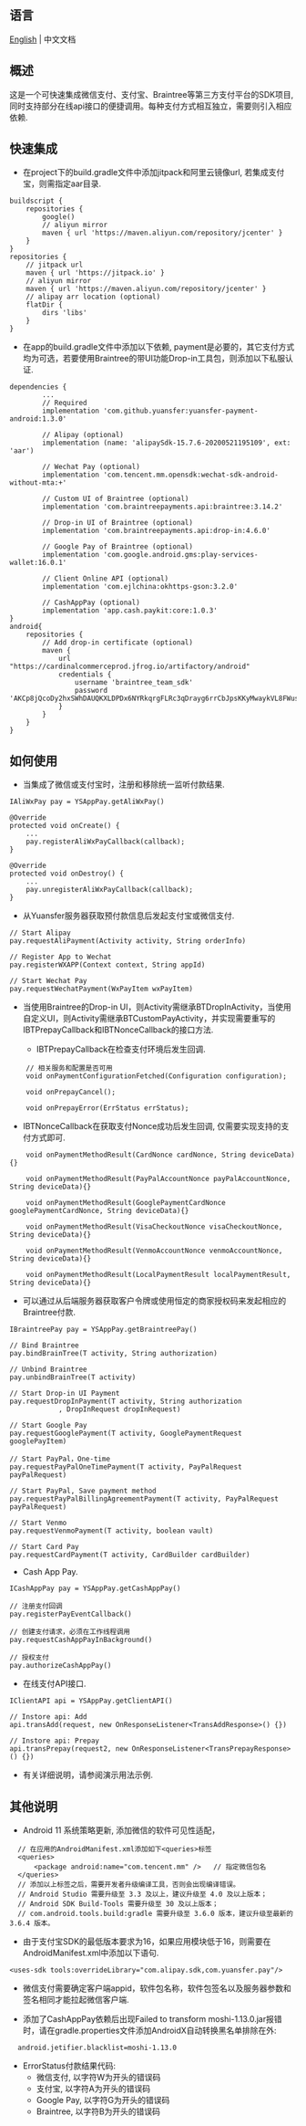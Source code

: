 ## 语言
[English](README.md) | 中文文档

## 概述
这是一个可快速集成微信支付、支付宝、Braintree等第三方支付平台的SDK项目, 同时支持部分在线api接口的便捷调用。每种支付方式相互独立，需要则引入相应依赖.

## 快速集成
* 在project下的build.gradle文件中添加jitpack和阿里云镜像url, 若集成支付宝，则需指定aar目录.
````
buildscript {
    repositories {
        google()
        // aliyun mirror
        maven { url 'https://maven.aliyun.com/repository/jcenter' }
    }
}
repositories {
    // jitpack url
    maven { url 'https://jitpack.io' }
    // aliyun mirror
    maven { url 'https://maven.aliyun.com/repository/jcenter' }
    // alipay arr location (optional)
    flatDir {
        dirs 'libs'
    }
}
````
* 在app的build.gradle文件中添加以下依赖, payment是必要的，其它支付方式均为可选，若要使用Braintree的带UI功能Drop-in工具包，则添加以下私服认证.
````
dependencies {
        ... 
        // Required
        implementation 'com.github.yuansfer:yuansfer-payment-android:1.3.0'

        // Alipay (optional)
        implementation (name: 'alipaySdk-15.7.6-20200521195109', ext: 'aar')

        // Wechat Pay (optional)
        implementation 'com.tencent.mm.opensdk:wechat-sdk-android-without-mta:+'

        // Custom UI of Braintree (optional)
        implementation 'com.braintreepayments.api:braintree:3.14.2'

        // Drop-in UI of Braintree (optional)
        implementation 'com.braintreepayments.api:drop-in:4.6.0'

        // Google Pay of Braintree (optional)
        implementation 'com.google.android.gms:play-services-wallet:16.0.1'

        // Client Online API (optional)
        implementation 'com.ejlchina:okhttps-gson:3.2.0'
        
        // CashAppPay (optional)
        implementation 'app.cash.paykit:core:1.0.3'
}
android{
    repositories {
        // Add drop-in certificate (optional)
        maven {
            url "https://cardinalcommerceprod.jfrog.io/artifactory/android"
            credentials {
                username 'braintree_team_sdk'
                password 'AKCp8jQcoDy2hxSWhDAUQKXLDPDx6NYRkqrgFLRc3qDrayg6rrCbJpsKKyMwaykVL8FWusJpp'
            }
        }
    }
}
````
## 如何使用
* 当集成了微信或支付宝时，注册和移除统一监听付款结果.
````
IAliWxPay pay = YSAppPay.getAliWxPay()

@Override
protected void onCreate() {
    ...
    pay.registerAliWxPayCallback(callback);
}

@Override
protected void onDestroy() {
    ...
    pay.unregisterAliWxPayCallback(callback);
}
````
* 从Yuansfer服务器获取预付款信息后发起支付宝或微信支付.
````
// Start Alipay
pay.requestAliPayment(Activity activity, String orderInfo)

// Register App to Wechat
pay.registerWXAPP(Context context, String appId)

// Start Wechat Pay
pay.requestWechatPayment(WxPayItem wxPayItem)
````

* 当使用Braintree的Drop-in UI，则Activity需继承BTDropInActivity，当使用自定义UI，则Activity需继承BTCustomPayActivity，并实现需要重写的IBTPrepayCallback和IBTNonceCallback的接口方法.
    
  - IBTPrepayCallback在检查支付环境后发生回调.
    
````
    // 相关服务和配置是否可用
    void onPaymentConfigurationFetched(Configuration configuration);

    void onPrepayCancel();

    void onPrepayError(ErrStatus errStatus);
````

  - IBTNonceCallback在获取支付Nonce成功后发生回调, 仅需要实现支持的支付方式即可.
   
````
    void onPaymentMethodResult(CardNonce cardNonce, String deviceData){}

    void onPaymentMethodResult(PayPalAccountNonce payPalAccountNonce, String deviceData){}

    void onPaymentMethodResult(GooglePaymentCardNonce googlePaymentCardNonce, String deviceData){}

    void onPaymentMethodResult(VisaCheckoutNonce visaCheckoutNonce, String deviceData){}

    void onPaymentMethodResult(VenmoAccountNonce venmoAccountNonce, String deviceData){}

    void onPaymentMethodResult(LocalPaymentResult localPaymentResult, String deviceData){}
````

* 可以通过从后端服务器获取客户令牌或使用恒定的商家授权码来发起相应的Braintree付款.
````
IBraintreePay pay = YSAppPay.getBraintreePay()

// Bind Braintree
pay.bindBrainTree(T activity, String authorization)

// Unbind Braintree
pay.unbindBrainTree(T activity)

// Start Drop-in UI Payment
pay.requestDropInPayment(T activity, String authorization
            , DropInRequest dropInRequest)

// Start Google Pay
pay.requestGooglePayment(T activity, GooglePaymentRequest googlePayItem)

// Start PayPal，One-time
pay.requestPayPalOneTimePayment(T activity, PayPalRequest payPalRequest)

// Start PayPal, Save payment method
pay.requestPayPalBillingAgreementPayment(T activity, PayPalRequest payPalRequest)

// Start Venmo
pay.requestVenmoPayment(T activity, boolean vault)

// Start Card Pay
pay.requestCardPayment(T activity, CardBuilder cardBuilder)

````
* Cash App Pay.
````
ICashAppPay pay = YSAppPay.getCashAppPay()

// 注册支付回调
pay.registerPayEventCallback()

// 创建支付请求，必须在工作线程调用
pay.requestCashAppPayInBackground()

// 授权支付
pay.authorizeCashAppPay()

````

* 在线支付API接口.
````
IClientAPI api = YSAppPay.getClientAPI()

// Instore api: Add
api.transAdd(request, new OnResponseListener<TransAddResponse>() {})

// Instore api: Prepay
api.transPrepay(request2, new OnResponseListener<TransPrepayResponse>() {})

````
* 有关详细说明，请参阅演示用法示例.

## 其他说明
* Android 11 系统策略更新, 添加微信的软件可见性适配，
````
  // 在应用的AndroidManifest.xml添加如下<queries>标签
  <queries>
      <package android:name="com.tencent.mm" />   // 指定微信包名
  </queries>
  // 添加以上标签之后，需要开发者升级编译工具，否则会出现编译错误。
  // Android Studio 需要升级至 3.3 及以上，建议升级至 4.0 及以上版本；
  // Android SDK Build-Tools 需要升级至 30 及以上版本；
  // com.android.tools.build:gradle 需要升级至 3.6.0 版本，建议升级至最新的 3.6.4 版本。
````

* 由于支付宝SDK的最低版本要求为16，如果应用模块低于16，则需要在AndroidManifest.xml中添加以下语句.

````
<uses-sdk tools:overrideLibrary="com.alipay.sdk,com.yuansfer.pay"/>
````
* 微信支付需要确定客户端appid，软件包名称，软件包签名以及服务器参数和签名相同才能拉起微信客户端.

* 添加了CashAppPay依赖后出现Failed to transform moshi-1.13.0.jar报错时，请在gradle.properties文件添加AndroidX自动转换黑名单排除在外:
````
  android.jetifier.blacklist=moshi-1.13.0
````

* ErrorStatus付款结果代码:
  - 微信支付, 以字符W为开头的错误码
  - 支付宝, 以字符A为开头的错误码
  - Google Pay, 以字符G为开头的错误码
  - Braintree, 以字符B为开头的错误码
  
